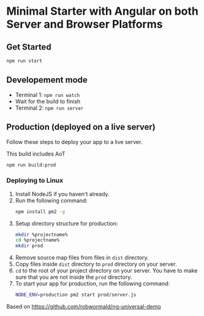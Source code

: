 # Minimal Starter with Angular on both Server and Browser Platforms

## Get Started
```sh
npm run start
```
## Developement mode
* Terminal 1: ```npm run watch```
* Wait for the build to finish
* Terminal 2: ```npm run server```

## Production (deployed on a live server)
Follow these steps to deploy your app to a live server.

This build includes AoT
```sh
npm run build:prod
```
### Deploying to Linux
1. Install NodeJS if you haven't already.
2. Run the following command:
    ```sh
    npm install pm2 -g
    ```
3. Setup directory structure for production:
    ```sh
    mkdir %projectname%
    cd %projectname%
    mkdir prod
    ```
4. Remove source map files from files in ```dist``` directory.
5. Copy files inside ```dist``` directory to ```prod``` directory on your server.
6. ```cd``` to the root of your project directory on your server. You have to make sure that you are not inside the ```prod``` directory.
7. To start your app for production, run the following command:
    ```sh
    NODE_ENV=production pm2 start prod/server.js
    ```

Based on https://github.com/robwormald/ng-universal-demo


